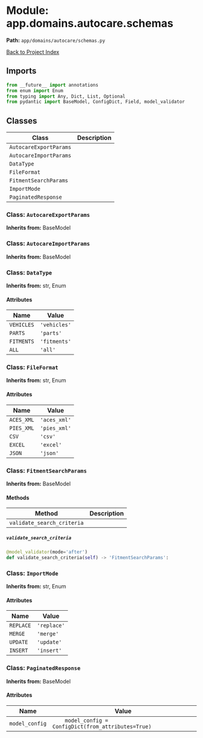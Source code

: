 # Module: app.domains.autocare.schemas

**Path:** `app/domains/autocare/schemas.py`

[Back to Project Index](../../../../index.md)

## Imports
```python
from __future__ import annotations
from enum import Enum
from typing import Any, Dict, List, Optional
from pydantic import BaseModel, ConfigDict, Field, model_validator
```

## Classes

| Class | Description |
| --- | --- |
| `AutocareExportParams` |  |
| `AutocareImportParams` |  |
| `DataType` |  |
| `FileFormat` |  |
| `FitmentSearchParams` |  |
| `ImportMode` |  |
| `PaginatedResponse` |  |

### Class: `AutocareExportParams`
**Inherits from:** BaseModel

### Class: `AutocareImportParams`
**Inherits from:** BaseModel

### Class: `DataType`
**Inherits from:** str, Enum

#### Attributes

| Name | Value |
| --- | --- |
| `VEHICLES` | `'vehicles'` |
| `PARTS` | `'parts'` |
| `FITMENTS` | `'fitments'` |
| `ALL` | `'all'` |

### Class: `FileFormat`
**Inherits from:** str, Enum

#### Attributes

| Name | Value |
| --- | --- |
| `ACES_XML` | `'aces_xml'` |
| `PIES_XML` | `'pies_xml'` |
| `CSV` | `'csv'` |
| `EXCEL` | `'excel'` |
| `JSON` | `'json'` |

### Class: `FitmentSearchParams`
**Inherits from:** BaseModel

#### Methods

| Method | Description |
| --- | --- |
| `validate_search_criteria` |  |

##### `validate_search_criteria`
```python
@model_validator(mode='after')
def validate_search_criteria(self) -> 'FitmentSearchParams':
```

### Class: `ImportMode`
**Inherits from:** str, Enum

#### Attributes

| Name | Value |
| --- | --- |
| `REPLACE` | `'replace'` |
| `MERGE` | `'merge'` |
| `UPDATE` | `'update'` |
| `INSERT` | `'insert'` |

### Class: `PaginatedResponse`
**Inherits from:** BaseModel

#### Attributes

| Name | Value |
| --- | --- |
| `model_config` | `    model_config = ConfigDict(from_attributes=True)` |
